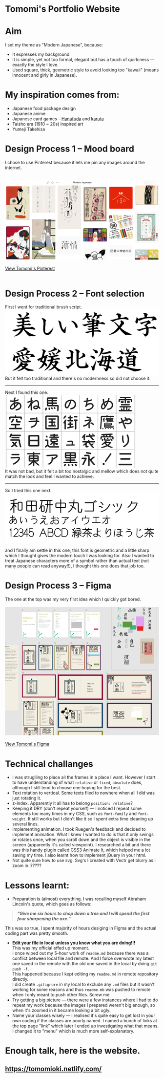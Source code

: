 # Tomomi's Portfolio Website


# Aim

I set my theme as "Modern Japanese", because:
- It expresses my background 
- It is simple, yet not too formal, elegant but has a touch of quirkiness ― exactly the style I love.
- Used square, thick, geometric style to avoid looking too "kawaii" (means innocent and girly in Japanese).


# My inspiration comes from:
- Japanese food package design
- Japanese anime
- Japanese card games – [Hanafuda](https://en.wikipedia.org/wiki/Hanafuda) and [karuta](https://en.wikipedia.org/wiki/Karuta)
- Taisho era (1910 ~ 20s) inspired art
- Yumeji Takehisa

# Design Process 1 – Mood board
I chose to use Pinterest because it lets me pin any images around the internet.  
<br/>
<br/>
![Pinterest](https://raw.githubusercontent.com/okichan/portfolio_v2/master/assets/pinterest.png "Pinterest")
<br/>
<br/>
[View Tomomi's Pinterest](https://au.pinterest.com/madeinwatashi/japanese-modern/)
<br/>
<br/>

# Design Process 2 – Font selection  
First I went for traditional brush script.  
![Kaisho](https://raw.githubusercontent.com/okichan/portfolio_v2/master/assets/kaisho.gif "Kaisho")  
But it felt too traditional and there's no modernness so did not choose it.

------------------------------
Next I found this one.  
![Mameron](https://raw.githubusercontent.com/okichan/portfolio_v2/master/assets/mameron.png "Mameron")  
It was not bad, but it felt a bit too nostalgic and mellow which does not quite match the look and feel I wanted to achieve.

------------------------------
So I tried this one next.
![Wadaken](https://raw.githubusercontent.com/okichan/portfolio_v2/master/assets/wadaken.png "Wadaken")

and I finally am settle in this one, this font is geometric and a little sharp which I thought gives the modern touch I was looking for. Also I wanted to treat Japanese characters more of a symbol rather than actual text (not many people can read anyway!!), I thought this one does that job too.

# Design Process 3 – Figma
The one at the top was my very first idea which I quickly got bored.
<br/>
<br/>
![Figma](https://raw.githubusercontent.com/okichan/portfolio_v2/master/assets/figma.png "Figma")
<br/>
<br/>
[View Tomomi's Figma](https://www.figma.com/file/HSQQXVgZZxc1hClYtX8x0IWr/Portfolio)

# Technical challanges
- I was struglling to place all the frames in a place I want. However I start to have understanding of what `relative` or `fixed`, `absolute` does, although I still tend to choose one hoping for the best.
- Text rotation to vertical. Some texts flied to nowhere when all I did was just rotating it.
- z-index. Apparently it all has to belong `position: relative`?
- Keeping it DRY (don't repeat yourself) ― I noticed I repeat some elements too many times in my CSS, such as `font-family` and `font-weight`. It still works but I didn't like it so I spent extra time cleaning up several lines.
- Implementing animation. I took Ruegen's feedback and decided to implement animation. What I knew I wanted to do is that it only swings or rotates once, when you scroll down and the object is visible in the screen (apparently it's called viewpoint).
I researched a bit and there was this handy plugin called [CSS3 Animate It](http://jackonthe.net/css3animateit/examples/), which helped me a lot saving my time.
I also learnt how to implement jQuery in your html.
- Not quite sure how to use svg. Svg's I created with Vectr get blurry as I zoom in..?????

# Lessons learnt:
- Preparation is (almost) everything.
I was recalling myself Abraham Lincoln's quote, which goes as follows:
> **_"Give me six hours to chop down a tree and I will spend the first four sharpening the axe."_** 

This was so true, I spent majority of hours desiging in Figma and the actual coding part was pretty smooth.
- **Edit your file in local unless you know what you are doing!!!** <br>
This was my official effed up moment.  
I once wiped out my 5-hour work of `readme.md` because there was a conflict between local file and remote. And I force overwrote my latest one saved in the remote with the old one saved in the local by doing `git push -f`. <br>
This happened because I kept editing my `readme.md` in remote repository directly.  
I did create `.gitignore` in my local to exclude any `.md` files but it wasn't working for some reasons and thus `readme.mb` was pushed to remote when I only meant to push other files. Screw me.  
- Try getting a big picture ― there were a few instances where I had to do repeat my work because the images I prepared weren't big enough, so when it's zoomed in it became looking a bit ugly.
- Name your classes wisely ― I realised it's quite easy to get lost in your own coding if the classes are poorly named. I named a bunch of links at the top page "link" which later I ended up investigating what that means.
I changed it to "menu" which is much more self-explanatory.


# Enough talk, here is the website.
## https://tomomioki.netlify.com/